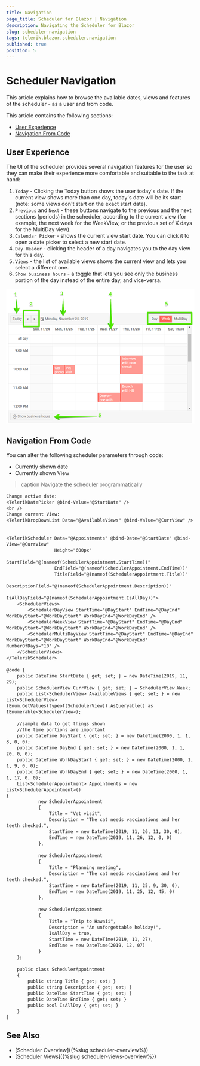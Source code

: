 ```yaml
---
title: Navigation
page_title: Scheduler for Blazor | Navigation
description: Navigating the Scheduler for Blazor
slug: scheduler-navigation
tags: telerik,blazor,scheduler,navigation
published: true
position: 5
---
```


# Scheduler Navigation

This article explains how to browse the available dates, views and features of the scheduler - as a user and from code.

This article contains the following sections:

* [User Experience](#user-experience)
* [Navigation From Code](#navigation-from-code)

## User Experience

The UI of the scheduler provides several navigation features for the user so they can make their experience more comfortable and suitable to the task at hand:

1. `Today` - Clicking the Today button shows the user today's date. If the current view shows more than one day, today's date will be its start (note: some views don't start on the exact start date).
1. `Previous` and `Next` - these buttons navigate to the previous and the next sections (periods) in the scheduler, according to the current view (for example, the next week for the WeekView, or the previous set of X days for the MultiDay view).
1. `Calendar Picker` - shows the current view start date. You can click it to open a date picker to select a new start date.
1. `Day Header` - clicking the header of a day navigates you to the day view for this day.
1. `Views` - the list of available views shows the current view and lets you select a different one.
1. `Show business hours` - a toggle that lets you see only the business portion of the day instead of the entire day, and vice-versa. 

![](images/scheduler-user-navigation.png)

## Navigation From Code

You can alter the following scheduler parameters through code:

* Currently shown date
* Currently shown View

>caption Navigate the scheduler programmatically

````CSHTML
Change active date:
<TelerikDatePicker @bind-Value="@StartDate" />
<br />
Change current View:
<TelerikDropDownList Data="@AvailableViews" @bind-Value="@CurrView" />


<TelerikScheduler Data="@Appointments" @bind-Date="@StartDate" @bind-View="@CurrView"
                  Height="600px"
                  StartField="@(nameof(SchedulerAppointment.StartTime))"
                  EndField="@(nameof(SchedulerAppointment.EndTime))"
                  TitleField="@(nameof(SchedulerAppointment.Title))"
                  DescriptionField="@(nameof(SchedulerAppointment.Description))"
                  IsAllDayField="@(nameof(SchedulerAppointment.IsAllDay))">
    <SchedulerViews>
        <SchedulerDayView StartTime="@DayStart" EndTime="@DayEnd" WorkDayStart="@WorkDayStart" WorkDayEnd="@WorkDayEnd" />
        <SchedulerWeekView StartTime="@DayStart" EndTime="@DayEnd" WorkDayStart="@WorkDayStart" WorkDayEnd="@WorkDayEnd" />
        <SchedulerMultiDayView StartTime="@DayStart" EndTime="@DayEnd" WorkDayStart="@WorkDayStart" WorkDayEnd="@WorkDayEnd" NumberOfDays="10" />
    </SchedulerViews>
</TelerikScheduler>

@code {
    public DateTime StartDate { get; set; } = new DateTime(2019, 11, 29);
    public SchedulerView CurrView { get; set; } = SchedulerView.Week;
    public List<SchedulerView> AvailableViews { get; set; } = new List<SchedulerView>(Enum.GetValues(typeof(SchedulerView)).AsQueryable() as IEnumerable<SchedulerView>);

    //sample data to get things shown
    //the time portions are important
    public DateTime DayStart { get; set; } = new DateTime(2000, 1, 1, 8, 0, 0);
    public DateTime DayEnd { get; set; } = new DateTime(2000, 1, 1, 20, 0, 0);
    public DateTime WorkDayStart { get; set; } = new DateTime(2000, 1, 1, 9, 0, 0);
    public DateTime WorkDayEnd { get; set; } = new DateTime(2000, 1, 1, 17, 0, 0);
    List<SchedulerAppointment> Appointments = new List<SchedulerAppointment>()
{
            new SchedulerAppointment
            {
                Title = "Vet visit",
                Description = "The cat needs vaccinations and her teeth checked.",
                StartTime = new DateTime(2019, 11, 26, 11, 30, 0),
                EndTime = new DateTime(2019, 11, 26, 12, 0, 0)
            },

            new SchedulerAppointment
            {
                Title = "Planning meeting",
                Description = "The cat needs vaccinations and her teeth checked.",
                StartTime = new DateTime(2019, 11, 25, 9, 30, 0),
                EndTime = new DateTime(2019, 11, 25, 12, 45, 0)
            },

            new SchedulerAppointment
            {
                Title = "Trip to Hawaii",
                Description = "An unforgettable holiday!",
                IsAllDay = true,
                StartTime = new DateTime(2019, 11, 27),
                EndTime = new DateTime(2019, 12, 07)
            }
    };

    public class SchedulerAppointment
    {
        public string Title { get; set; }
        public string Description { get; set; }
        public DateTime StartTime { get; set; }
        public DateTime EndTime { get; set; }
        public bool IsAllDay { get; set; }
    }
}
````

## See Also

* [Scheduler Overview]({%slug scheduler-overview%})
* [Scheduler Views]({%slug scheduler-views-overview%})


